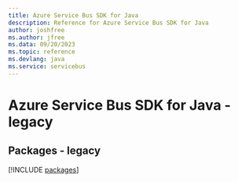 ```yaml
---
title: Azure Service Bus SDK for Java
description: Reference for Azure Service Bus SDK for Java
author: joshfree
ms.author: jfree
ms.data: 09/20/2023
ms.topic: reference
ms.devlang: java
ms.service: servicebus
---
```

# Azure Service Bus SDK for Java - legacy
## Packages - legacy
[!INCLUDE [packages](service-bus-index.md)]